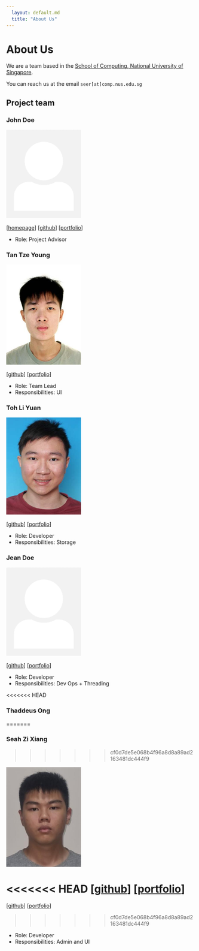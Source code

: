 ```yaml
---
  layout: default.md
  title: "About Us"
---
```


# About Us

We are a team based in the [School of Computing, National University of Singapore](http://www.comp.nus.edu.sg).

You can reach us at the email `seer[at]comp.nus.edu.sg`

## Project team

### John Doe

<img src="images/johndoe.png" width="200px">

[[homepage](http://www.comp.nus.edu.sg/~damithch)]
[[github](https://github.com/johndoe)]
[[portfolio](team/johndoe.md)]

* Role: Project Advisor

### Tan Tze Young

<img src="images/itstytan.png" width="200px">

[[github](http://github.com/ItsTYtan)]
[[portfolio](team/itstytan.md)]

* Role: Team Lead
* Responsibilities: UI

### Toh Li Yuan

<img src="images/tohliyuan.png" width="200px">

[[github](http://github.com/TohLiYuan)] [[portfolio](team/tohliyuan.md)]

* Role: Developer
* Responsibilities: Storage

### Jean Doe

<img src="images/johndoe.png" width="200px">

[[github](http://github.com/johndoe)]
[[portfolio](team/johndoe.md)]

* Role: Developer
* Responsibilities: Dev Ops + Threading

<<<<<<< HEAD
### Thaddeus Ong
=======
### Seah Zi Xiang
>>>>>>> cf0d7de5e068b4f96a8d8a89ad2163481dc444f9

<img src="images/prawnzyy.png" width="200px">

<<<<<<< HEAD
[[github](http://github.com/thaddeusong)]
[[portfolio](team/thaddeusong.md)]
=======
[[github](http://github.com/prawnzyy)]
[[portfolio](team/prawnzyy.md)]
>>>>>>> cf0d7de5e068b4f96a8d8a89ad2163481dc444f9

* Role: Developer
* Responsibilities: Admin and UI

